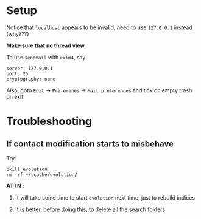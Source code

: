# Setup

Notice that `localhost` appears to be invalid, need to use `127.0.0.1` instead (why???)

__Make sure that no thread view__

To use `sendmail` with `exim4`, say 

    server: 127.0.0.1
    port: 25
    cryptography: none

Also, goto `Edit` → `Preferenes` → `Mail preferences` and tick on empty trash on exit

# Troubleshooting

## If contact modification starts to misbehave

Try:

    pkill evolution
    rm -rf ~/.cache/evolution/

__ATTN__ :

1. It will take some time to start `evolution` next time, just to rebuild indices

2. It is better, before doing this, to delete all the search folders


